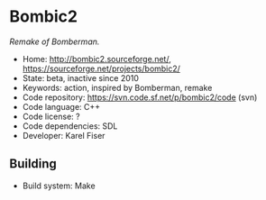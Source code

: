 # Bombic2

_Remake of Bomberman._

- Home: http://bombic2.sourceforge.net/, https://sourceforge.net/projects/bombic2/
- State: beta, inactive since 2010
- Keywords: action, inspired by Bomberman, remake
- Code repository: https://svn.code.sf.net/p/bombic2/code (svn)
- Code language: C++
- Code license: ?
- Code dependencies: SDL
- Developer: Karel Fiser

## Building

- Build system: Make